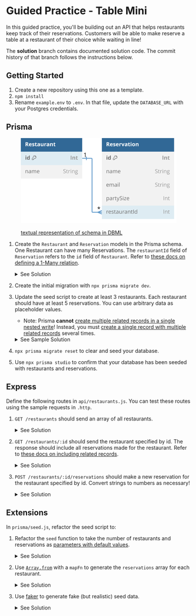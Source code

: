 # Guided Practice - Table Mini

In this guided practice, you'll be building out an API that helps restaurants keep track of their reservations. Customers will be able to make reserve a table at a restaurant of their choice while waiting in line!

The **solution** branch contains documented solution code. The commit history of that branch follows the instructions below.

## Getting Started

1. Create a new repository using this one as a template.
2. `npm install`
3. Rename `example.env` to `.env`. In that file, update the `DATABASE_URL` with your Postgres credentials.

## Prisma

<figure>

![Visualized schema. The textual representation in DBML is linked below.](/docs/schema.svg)

<figcaption>

[textual representation of schema in DBML](/docs/schema.dbml)

</figcaption>
</figure>

1. Create the `Restaurant` and `Reservation` models in the Prisma schema. One Restaurant can have many Reservations. The `restaurantId` field of `Reservation` refers to the `id` field of `Restaurant`. Refer to [these docs on defining a 1-Many relation](https://www.prisma.io/docs/orm/prisma-schema/data-model/relations/one-to-many-relations).

   <details>
   <summary>See Solution</summary>

   ```prisma
   model Restaurant {
     id           Int           @id @default(autoincrement())
     name         String
     reservations Reservation[]
   }

   model Reservation {
     id        Int    @id @default(autoincrement())
     name      String
     email     String
     partySize Int

     restaurant   Restaurant @relation(fields: [restaurantId], references: [id])
     restaurantId Int
   }
   ```

   </details>

2. Create the initial migration with `npx prisma migrate dev`.
3. Update the seed script to create at least 3 restaurants. Each restaurant should have at least 5 reservations. You can use arbitrary data as placeholder values.

   - Note: Prisma **cannot** [create multiple related records in a single nested write](https://www.prisma.io/docs/orm/prisma-client/queries/relation-queries#create-multiple-records-and-multiple-related-records)! Instead, you must [create a single record with multiple related records](https://www.prisma.io/docs/orm/prisma-client/queries/relation-queries#create-a-single-record-and-multiple-related-records) several times.

    <details>
    <summary>See Sample Solution</summary>

   ```js
   const seed = async () => {
     // A loop must be used because `prisma.restaurant.createMany` fails here
     for (let i = 0; i < 3; i++) {
       // For each restaurant, create an array of 5 reservations
       const reservations = [];
       for (let j = 0; j < 5; j++) {
         reservations.push({
           name: `Person ${i}${j}`,
           email: `${i}${j}@foo.bar`,
           partySize: Math.floor(Math.random() * 10) + 1,
         });
       }

       // Create a single restaurant with nested reservations
       await prisma.restaurant.create({
         data: {
           name: `Restaurant ${i + 1}`,
           reservations: {
             create: reservations,
           },
         },
       });
     }
   };
   ```

    </details>

4. `npx prisma migrate reset` to clear and seed your database.
5. Use `npx prisma studio` to confirm that your database has been seeded with restaurants and reservations.

## Express

Define the following routes in `api/restaurants.js`. You can test these routes using the sample requests in `.http`.

1.  `GET /restaurants` should send an array of all restaurants.
     <details>
     <summary>See Solution</summary>

    ```js
    router.get("/", async (req, res, next) => {
      try {
        const restaurants = await prisma.restaurant.findMany();
        res.json(restaurants);
      } catch (e) {
        next(e);
      }
    });
    ```

     </details>

2.  `GET /restaurants/:id` should send the restaurant specified by id. The response should include all reservations made for the restaurant. Refer to [these docs on including related records](https://www.prisma.io/docs/orm/prisma-client/queries/crud#include-related-records).
     <details>
     <summary>See Solution</summary>

    ```js
    router.get("/:id", async (req, res, next) => {
      const { id } = req.params;
      try {
        // We can throw an error instead of checking for a null restaurant
        const restaurant = await prisma.restaurant.findUniqueOrThrow({
          where: { id: +id },
          include: { reservations: true },
        });
        res.json(restaurant);
      } catch (e) {
        next(e);
      }
    });
    ```

     </details>

3.  `POST /restaurants/:id/reservations` should make a new reservation for the restaurant specified by id. Convert strings to numbers as necessary!
    <details>
    <summary>See Solution</summary>

    ```js
    router.post("/:id/reservations", async (req, res, next) => {
      const { id } = req.params;
      const { name, email, partySize } = req.body;
      try {
        // partySize and restaurantId have been converted to numbers
        const reservation = await prisma.reservation.create({
          data: { name, email, partySize: +partySize, restaurantId: +id },
        });
        res.status(201).json(reservation);
      } catch (e) {
        next(e);
      }
    });
    ```

    </details>

## Extensions

In `prisma/seed.js`, refactor the seed script to:

1. Refactor the `seed` function to take the number of restaurants and reservations as [parameters with default values](https://developer.mozilla.org/en-US/docs/Web/JavaScript/Reference/Functions/Default_parameters).
   <details>
   <summary>See Solution</summary>

   ```js
    const seed = async (numRestaurants = 3, numReservations = 5) => {
     for (let i = 0; i < numRestaurants; i++) {
       const reservations = [];
       for (let j = 0; j < numReservations; j++) {
        // ... rest of code
   ```

   </details>

1. Use [`Array.from`](https://developer.mozilla.org/en-US/docs/Web/JavaScript/Reference/Global_Objects/Array/from) with a `mapFn` to generate the `reservations` array for each restaurant.
   <details>
   <summary>See Solution</summary>

   ```js
   const reservations = Array.from({ length: numReservations }, (_, j) => ({
     name: `Person ${i}${j}`,
     email: `${i}${j}@foo.bar`,
     partySize: Math.floor(Math.random() * 10) + 1,
   }));
   ```

   </details>

1. Use [faker](https://fakerjs.dev/) to generate fake (but realistic) seed data.
    <details>
    <summary>See Solution</summary>

   ```bash
   npm install @faker-js/faker --save-dev
   ```

   ```js
   const { faker } = require("@faker-js/faker");
   const seed = async (numRestaurants = 3, numReservations = 5) => {
     // A loop must be used because `prisma.restaurant.createMany` fails here
     for (let i = 0; i < numRestaurants; i++) {
       // For each restaurant, create an array of reservations
       const reservations = Array.from({ length: numReservations }, (_, j) => {
         const name = faker.internet.displayName();
         return {
           name,
           email: `${name}@foo.bar`,
           partySize: faker.number.int({ min: 1, max: 10 }),
         };
       });

       // Create a single restaurant with nested reservations
       await prisma.restaurant.create({
         data: {
           name: faker.company.buzzAdjective() + " " + faker.company.buzzNoun(),
           reservations: {
             create: reservations,
           },
         },
       });
     }
   };
   ```

  </details>
